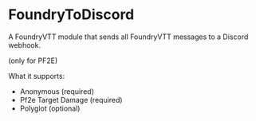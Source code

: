 # FoundryToDiscord
A FoundryVTT module that sends all FoundryVTT messages to a Discord webhook.

(only for PF2E)

What it supports:
- Anonymous (required)
- Pf2e Target Damage (required)
- Polyglot (optional)
